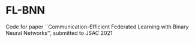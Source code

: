 # FL-BNN
Code for paper ``Communication-Efficient Federated Learning with Binary Neural Networks'', submitted to JSAC 2021
